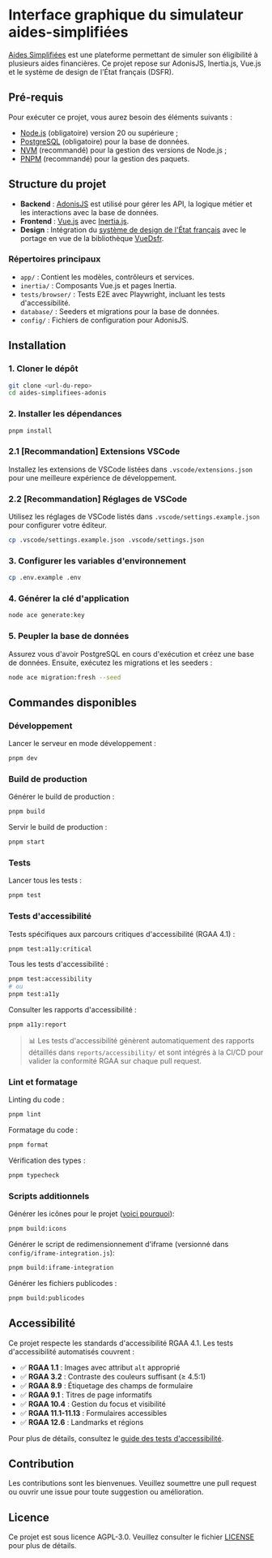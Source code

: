 # Interface graphique du simulateur aides-simplifiées

[Aides Simplifiées](https://aides.beta.numerique.gouv.fr/) est une plateforme permettant de simuler son éligibilité à plusieurs aides financières. Ce projet repose sur AdonisJS, Inertia.js, Vue.js et le système de design de l'État français (DSFR).

## Pré-requis

Pour exécuter ce projet, vous aurez besoin des éléments suivants :

- [Node.js](https://nodejs.org/fr) (obligatoire) version 20 ou supérieure ;
- [PostgreSQL](https://www.postgresql.org/) (obligatoire) pour la base de données.
- [NVM](https://github.com/nvm-sh/nvm) (recommandé) pour la gestion des versions de Node.js ;
- [PNPM](https://pnpm.io/fr/) (recommandé) pour la gestion des paquets.

## Structure du projet

- **Backend** : [AdonisJS](https://docs.adonisjs.com/) est utilisé pour gérer les API, la logique métier et les interactions avec la base de données.
- **Frontend** : [Vue.js](https://vuejs.org/) avec [Inertia.js](https://inertiajs.com/).
- **Design** : Intégration du [système de design de l'État français](https://www.systeme-de-design.gouv.fr/) avec le portage en vue de la bibliothèque [VueDsfr](https://vue-ds.fr/).

### Répertoires principaux

- `app/` : Contient les modèles, contrôleurs et services.
- `inertia/` : Composants Vue.js et pages Inertia.
- `tests/browser/` : Tests E2E avec Playwright, incluant les tests d'accessibilité.
- `database/` : Seeders et migrations pour la base de données.
- `config/` : Fichiers de configuration pour AdonisJS.

## Installation

### 1. Cloner le dépôt
```bash
git clone <url-du-repo>
cd aides-simplifiees-adonis
```

### 2. Installer les dépendances
```bash
pnpm install
```

### 2.1 [Recommandation] Extensions VSCode
Installez les extensions de VSCode listées dans `.vscode/extensions.json` pour une meilleure expérience de développement.

### 2.2 [Recommandation] Réglages de VSCode
Utilisez les réglages de VSCode listés dans `.vscode/settings.example.json` pour configurer votre éditeur.
```bash
cp .vscode/settings.example.json .vscode/settings.json
```

### 3. Configurer les variables d'environnement
```bash
cp .env.example .env
```

### 4. Générer la clé d'application
```bash
node ace generate:key
```

### 5. Peupler la base de données

Assurez vous d'avoir PostgreSQL en cours d'exécution et créez une base de données. Ensuite, exécutez les migrations et les seeders :

```bash
node ace migration:fresh --seed
```

## Commandes disponibles

### Développement

Lancer le serveur en mode développement :
```bash
pnpm dev
```

### Build de production

Générer le build de production :
```bash
pnpm build
```

Servir le build de production :
```bash
pnpm start
```

### Tests

Lancer tous les tests :
```bash
pnpm test
```

### Tests d'accessibilité

Tests spécifiques aux parcours critiques d'accessibilité (RGAA 4.1) :
```bash
pnpm test:a11y:critical
```

Tous les tests d'accessibilité :
```bash
pnpm test:accessibility
# ou
pnpm test:a11y
```

Consulter les rapports d'accessibilité :
```bash
pnpm a11y:report
```

> 📊 Les tests d'accessibilité génèrent automatiquement des rapports détaillés dans `reports/accessibility/` et sont intégrés à la CI/CD pour valider la conformité RGAA sur chaque pull request.

### Lint et formatage

Linting du code :
```bash
pnpm lint
```

Formatage du code :
```bash
pnpm format
```

Vérification des types :
```bash
pnpm typecheck
```

### Scripts additionnels

Générer les icônes pour le projet ([voici pourquoi](https://vue-ds.fr/guide/icones#eviter-les-appels-reseaux-optionnel-pour-les-applications-internes)):
```bash
pnpm build:icons
```

Générer le script de redimensionnement d'iframe (versionné dans `config/iframe-integration.js`):
```bash
pnpm build:iframe-integration
```

Générer les fichiers publicodes :
```bash
pnpm build:publicodes
```

## Accessibilité

Ce projet respecte les standards d'accessibilité RGAA 4.1. Les tests d'accessibilité automatisés couvrent :

- ✅ **RGAA 1.1** : Images avec attribut `alt` approprié
- ✅ **RGAA 3.2** : Contraste des couleurs suffisant (≥ 4.5:1)
- ✅ **RGAA 8.9** : Étiquetage des champs de formulaire
- ✅ **RGAA 9.1** : Titres de page informatifs
- ✅ **RGAA 10.4** : Gestion du focus et visibilité
- ✅ **RGAA 11.1-11.13** : Formulaires accessibles
- ✅ **RGAA 12.6** : Landmarks et régions

Pour plus de détails, consultez le [guide des tests d'accessibilité](accessibility_tests.md).

## Contribution

Les contributions sont les bienvenues. Veuillez soumettre une pull request ou ouvrir une issue pour toute suggestion ou amélioration.

## Licence

Ce projet est sous licence AGPL-3.0. Veuillez consulter le fichier [LICENSE](LICENSE) pour plus de détails.
